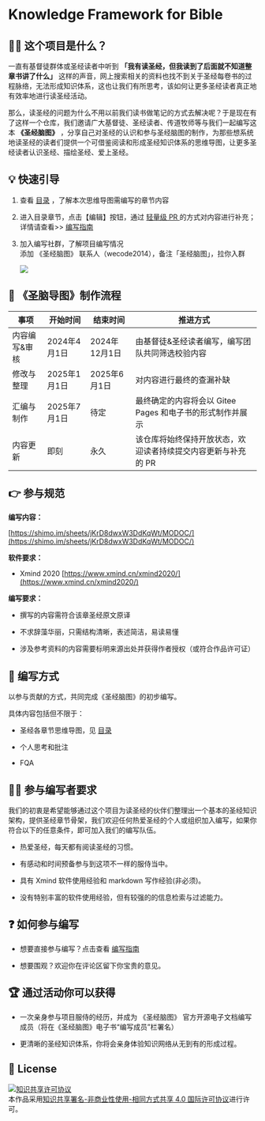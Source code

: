 # Knowledge Framework for Bible

##  🤷‍♀️ 这个项目是什么？

一直有基督徒群体或圣经读者中听到 **「我有读圣经，但我读到了后面就不知道整章书讲了什么」** 这样的声音，网上搜索相关的资料也找不到关于圣经每卷书的过程脉络，无法形成知识体系，这也让我们有所思考，该如何让更多圣经读者真正地有效率地进行读圣经活动。

那么，读圣经的问题为什么不用以前我们读书做笔记的方式去解决呢？于是现在有了这样一个仓库，我们邀请广大基督徒、圣经读者、传道牧师等与我们一起编写这本 **《圣经脑图》** ，分享自己对圣经的认识和参与圣经脑图的制作，为那些想系统地读圣经的读者们提供一个可借鉴阅读和形成圣经知识体系的思维导图，让更多圣经读者认识圣经、描绘圣经、爱上圣经。

##  💡 快速引导
1. 查看 [目录](https://wangxin_leo.gitee.io/knowledge-framework-for-bible/list/) ，了解本次思维导图需编写的章节内容
2. 进入目录章节，点击【编辑】按钮，通过 [轻量级 PR ](https://gitee.com/help/articles/4291) 的方式对内容进行补充；           
   详情请查看>> [编写指南](https://wangxin_leo.gitee.io/knowledge-framework-for-bible/plan/guide.html)
3. 加入编写社群，了解项目编写情况     
   添加 《圣经脑图》 联系人（wecode2014），备注「圣经脑图」，拉你入群

   ![](https://wangxin_leo.gitee.io/knowledge-framework-for-bible/img/wecode2014.jpg)

##  🔁 《圣脑导图》制作流程

| 事项      | 开始时间      | 结束时间       | 推进方式                                |
|---------|-----------|------------|-------------------------------------|
| 内容编写&审核 | 2024年4月1日 | 2024年12月1日 | 由基督徒&圣经读者编写，编写团队共同筛选校验内容            |
| 修改与整理   | 2025年1月1日 | 2025年6月1日  | 对内容进行最终的查漏补缺                        |
| 汇编与制作   | 2025年7月1日 | 待定         | 最终确定的内容将会以 Gitee Pages 和电子书的形式制作并展示 |
| 内容更新    | 即刻        | 永久         | 该仓库将始终保持开放状态，欢迎读者持续提交内容更新与补充的 PR    |

## 👉 参与规范
**编写内容：**

[https://shimo.im/sheets/jKrD8dwxW3DdKqWt/MODOC/](https://shimo.im/sheets/jKrD8dwxW3DdKqWt/MODOC/)

**软件要求：**

- Xmind 2020 [https://www.xmind.cn/xmind2020/](https://www.xmind.cn/xmind2020/)

**编写要求：**

- 撰写的内容需符合该章圣经原文原译

- 不求辞藻华丽，只需结构清晰，表述简洁，易读易懂

- 涉及参考资料的内容需要标明来源出处并获得作者授权（或符合作品许可证）


##  📜 编写方式
以参与贡献的方式，共同完成《圣经脑图》的初步编写。

具体内容包括但不限于：

* 圣经各章节思维导图，见 [目录](https://wangxin_leo.gitee.io/knowledge-framework-for-bible/list/)

* 个人思考和批注

* FQA

##  👩‍💻 参与编写者要求

我们的初衷是希望能够通过这个项目为读圣经的伙伴们整理出一个基本的圣经知识架构，提供圣经章节骨架，我们欢迎任何热爱圣经的个人或组织加入编写，如果你符合以下的任意条件，即可加入我们的编写队伍。

* 热爱圣经，每天都有阅读圣经的习惯。

* 有感动和时间预备参与到这项不一样的服侍当中。

* 具有 Xmind 软件使用经验和 markdown 写作经验(非必须)。

* 没有特别丰富的软件使用经验，但有较强的的信息检索与过滤能力。

##  ❓ 如何参与编写
* 想要直接参与编写？点击查看 [编写指南](https://wangxin_leo.gitee.io/knowledge-framework-for-bible/plan/guide.html)

* 想要围观？欢迎你在评论区留下你宝贵的意见。

##  🏆 通过活动你可以获得
* 一次亲身参与项目服侍的经历，并成为 《圣经脑图》 官方开源电子文档编写成员（将在《圣经脑图》电子书“编写成员”栏署名）

* 更清晰的圣经知识体系，你将会亲身体验知识网络从无到有的形成过程。

## 🌟 License

<a rel="license" href="http://creativecommons.org/licenses/by/4.0/"><img alt="知识共享许可协议" style="border-width:0" src="https://wangxin_leo.gitee.io/knowledge-framework-for-bible/img/timg.jpeg" /></a><br />本作品采用<a rel="license" href="http://creativecommons.org/licenses/by/4.0/">知识共享署名-非商业性使用-相同方式共享 4.0 国际许可协议</a>进行许可。